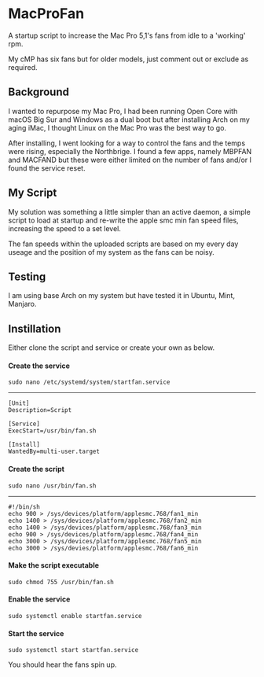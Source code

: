 # MacProFan
A startup script to increase the Mac Pro 5,1's fans from idle to a 'working' rpm.

My cMP has six fans but for older models, just comment out or exclude as required.

## Background
I wanted to repurpose my Mac Pro, I had been running Open Core with macOS Big Sur and Windows as a dual boot but after installing Arch on my aging iMac, I thought Linux on the Mac Pro was the best way to go.

After installing, I went looking for a way to control the fans and the temps were rising, especially the Northbrige. I found a few apps, namely MBPFAN and MACFAND but these were either limited on the number of fans and/or I found the service reset.

## My Script
My solution was something a little simpler than an active daemon, a simple script to load at startup and re-write the apple smc min fan speed files, increasing the speed to a set level. 

The fan speeds within the uploaded scripts are based on my every day useage and the position of my system as the fans can be noisy.

## Testing
I am using base Arch on my system but have tested it in Ubuntu, Mint, Manjaro. 

## Instillation
Either clone the script and service or create your own as below.


#### Create the service

    sudo nano /etc/systemd/system/startfan.service
---
    
    [Unit]
    Description=Script

    [Service]
    ExecStart=/usr/bin/fan.sh

    [Install]
    WantedBy=multi-user.target

#### Create the script

    sudo nano /usr/bin/fan.sh
---
    #!/bin/sh
    echo 900 > /sys/devices/platform/applesmc.768/fan1_min
    echo 1400 > /sys/devices/platform/applesmc.768/fan2_min
    echo 1400 > /sys/devices/platform/applesmc.768/fan3_min
    echo 900 > /sys/devices/platform/applesmc.768/fan4_min
    echo 3000 > /sys/devices/platform/applesmc.768/fan5_min
    echo 3000 > /sys/devies/platform/applesmc.768/fan6_min

#### Make the script executable

    sudo chmod 755 /usr/bin/fan.sh

#### Enable the service

    sudo systemctl enable startfan.service

#### Start the service

    sudo systemctl start startfan.service

You should hear the fans spin up. 
